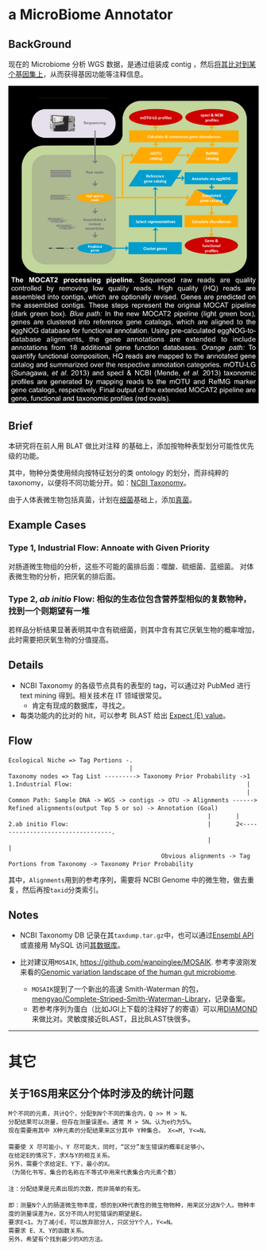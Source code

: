 # a MicroBiome Annotator

## BackGround

现在的 Microbiome 分析 WGS 数据，是通过组装成 contig ，然后[将其比对到某个基因集上](http://mocat.embl.de/about.html)，从而获得基因功能等注释信息。

![MOCAT2](doc/img/mocat.png)

## Brief

本研究将在前人用 BLAT 做比对注释 的基础上，添加按物种表型划分可能性优先级的功能。

其中，物种分类使用倾向按特征划分的类 ontology 的划分，而非纯粹的 taxonomy，以便将不同功能分开。如：[NCBI Taxonomy](http://www.ncbi.nlm.nih.gov/taxonomy)。

由于人体表微生物包括真菌，计划在[细菌](http://www.ncbi.nlm.nih.gov/Taxonomy/Browser/wwwtax.cgi?mode=Undef&name=Bacteria&lvl=2&srchmode=1&keep=1&unlock)基础上，添加[真菌](http://www.ncbi.nlm.nih.gov/Taxonomy/Browser/wwwtax.cgi?id=4751)。

## Example Cases

### Type 1, Industrial Flow: Annoate with Given Priority

对肠道微生物组的分析，这些不可能的菌排后面：噬酸、硫细菌、蓝细菌。
对体表微生物的分析，把厌氧的排后面。

### Type 2, _ab initio_ Flow: 相似的生态位包含营养型相似的复数物种，找到一个则期望有一堆

若样品分析结果显著表明其中含有硫细菌，则其中含有其它厌氧生物的概率增加，此时需要把厌氧生物的分值提高。

## Details

* NCBI Taxonomy 的各级节点具有的表型的 tag，可以通过对 PubMed 进行 text mining 得到。相关技术在 IT 领域很常见。
  * 肯定有现成的数据库，寻找之。 
* 每类功能内的比对的 hit，可以参考 BLAST 给出 [Expect (E) value](http://blast.ncbi.nlm.nih.gov/Blast.cgi?CMD=Web&PAGE_TYPE=BlastDocs&DOC_TYPE=FAQ#expect)。

## Flow

````
Ecological Niche => Tag Portions -.
                                  |
Taxonomy nodes => Tag List ---------> Taxonomy Prior Probability ->1
1.Industrial Flow:                                                 |
                                                                   |
Common Path: Sample DNA -> WGS -> contigs -> OTU -> Alignments ------> Refined alignments(output Top 5 or so) -> Annotation (Goal)
                                                        |       |
2.ab initio Flow:                                       |       2<---------------------------------.
                                                        |                                          |
                                           Obvious alignments -> Tag Portions from Taxonomy -> Taxonomy Prior Probability
````

其中，`Alignments`用到的参考序列，需要将 NCBI Genome 中的微生物，做去重复，然后再按`taxid`分类索引。 

## Notes

* NCBI Taxonomy DB 记录在其`taxdump.tar.gz`中，也可以通过[Ensembl API](http://asia.ensembl.org/info/docs/api/api_git.html)或直接用 MySQL 访问[其数据库](http://asia.ensembl.org/info/data/mysql.html)。

* 比对建议用`MOSAIK`, <https://github.com/wanpinglee/MOSAIK>. 参考李波刚发来看的[Genomic variation landscape of the human gut microbiome](http://www.nature.com/nature/journal/v493/n7430/full/nature11711.html).
   * `MOSAIK`提到了一个新出的高速 Smith-Waterman 的包，[mengyao/Complete-Striped-Smith-Waterman-Library](https://github.com/mengyao/Complete-Striped-Smith-Waterman-Library)，记录备案。
   * 若参考序列为蛋白（比如JGI上下载的注释好了的寄语）可以用[DIAMOND](https://github.com/bbuchfink/diamond)来做比对。灵敏度接近BLAST，且比BLAST快很多。
------

# 其它

## 关于16S用来区分个体时涉及的统计问题

````
M个不同的元素，共计Q个，分配到N个不同的集合内，Q >> M > N。
分配结果可以测量，但存在测量误差e。通常 M > 5N。认为e约为5%。
现在需要用其中 X种元素的分配结果来区分其中 Y种集合。 X<=M, Y<=N。

需要使 X 尽可能小，Y 尽可能大，同时，“区分”发生错误的概率E足够小。
在给定E的情况下，求X与Y的相互关系。
另外，需要个求给定E、Y下，最小的X。
（为简化书写，集合的名称在不等式中用来代表集合内元素个数）

注：分配结果是元素出现的次数，而非简单的有无。

即：测量N个人的肠道微生物丰度，想的到X种代表性的微生物物种，用来区分这N个人。物种丰度的测量误差为e，区分不同人时犯错误的期望是E。
要求E<1。为了减小E，可以放弃部分人，只区分Y个人，Y<=N。
需要求 E、X、Y的函数关系。
另外，希望有个找到最少的X的方法。
````

